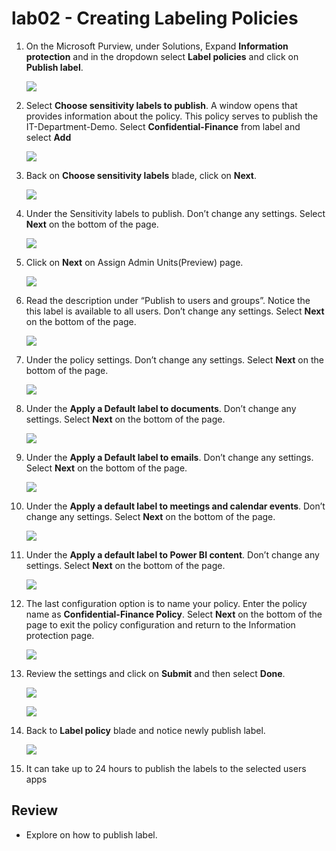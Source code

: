 # lab02 - Creating Labeling Policies  


1. On the Microsoft Purview, under Solutions, Expand **Information protection** and in the dropdown select **Label policies** and click on **Publish label**.

   ![](../media/lab2-image1.png)    

    
1. Select **Choose sensitivity labels to publish**. A window opens that provides information about the policy. This policy serves to publish the IT-Department-Demo. Select **Confidential-Finance** from label and select **Add**

    ![](../media/lab2-image2.png)    

1. Back on **Choose sensitivity labels** blade, click on **Next**.

     ![](../media/lab2-image3.png)    
     
1. Under the Sensitivity labels to publish.  Don’t change any settings.  Select **Next** on the bottom of the page.

    ![](../media/lab2-image4.png)    
     
1. Click on **Next** on Assign Admin Units(Preview) page.

     ![](../media/lab2-image5.png)    

1. Read the description under “Publish to users and groups”.  Notice the this label is available to all users.  Don’t change any settings.  Select **Next** on the bottom of the page.

    ![](../media/lab2-image6.png)   

1. Under the policy settings.  Don’t change any settings.  Select **Next** on the bottom of the page.

    ![](../media/lab2-image7.png)   

1. Under the **Apply a Default label to documents**.  Don’t change any settings.  Select **Next** on the bottom of the page.

    ![](../media/lab2-image8.png)   

1. Under the **Apply a Default label to emails**.  Don’t change any settings.  Select **Next** on the bottom of the page.

     ![](../media/lab2-image9.png)   
    
1. Under the **Apply a default label to meetings and calendar events**.  Don’t change any settings.  Select **Next** on the bottom of the page.    

   ![](../media/lab2-image10.png)   
    
1. Under the **Apply a default label to Power BI content**.  Don’t change any settings.  Select **Next** on the bottom of the page.

     ![](../media/lab2-image11.png)   
    
1. The last configuration option is to name your policy. Enter the policy name as **Confidential-Finance Policy**.  Select **Next** on the bottom of the page to exit the policy configuration and return to the Information protection page.

   ![](../media/lab2-image12.png)   
    
1. Review the settings and click on **Submit** and then select **Done**.

   ![](../media/lab2-image13.png)   
    
   ![](../media/lab2-image13.png)   

1. Back to **Label policy** blade and notice newly publish label.

   ![](../media/lab2-image14.png)   

1. It can take up to 24 hours to publish the labels to the selected users apps

## Review
+ Explore on how to publish label.
